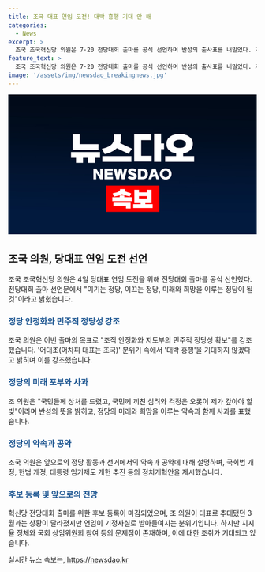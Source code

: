 ```yaml
---
title: 조국 대표 연임 도전! 대박 흥행 기대 안 해
categories:
  - News
excerpt: >
  조국 조국혁신당 의원은 7·20 전당대회 출마를 공식 선언하며 반성의 출사표를 내밀었다. 지난 3월 대표에 선출된 후 검찰개혁 책임자로서의 부족함을 시인하고 사과했다. 앞으로의 목표는 조직 안정과 민주적 정당성 확보로, 대중정당으로 거듭날 것을 약속했다. 정치개혁안으로는 국회법 개정, 헌법 개정 등을 소개하며 혁신당의 존재감을 높이겠다는 의지를 강조했다. 혁신당의 전당대회 출마를 위한 후보 등록은 이날까지이며, 후보가 나와도 조 의원의 연임이 기정사실로 받아들여질 것으로 보이지만, 혁신당의 존재감을 높이기 위한 노력이 필요한 시점이다.
feature_text: >
  조국 조국혁신당 의원은 7·20 전당대회 출마를 공식 선언하며 반성의 출사표를 내밀었다. 지난 3월 대표에 선출된 후 검찰개혁 책임자로서의 부족함을 시인하고 사과했다. 앞으로의 목표는 조직 안정과 민주적 정당성 확보로, 대중정당으로 거듭날 것을 약속했다. 정치개혁안으로는 국회법 개정, 헌법 개정 등을 소개하며 혁신당의 존재감을 높이겠다는 의지를 강조했다. 혁신당의 전당대회 출마를 위한 후보 등록은 이날까지이며, 후보가 나와도 조 의원의 연임이 기정사실로 받아들여질 것으로 보이지만, 혁신당의 존재감을 높이기 위한 노력이 필요한 시점이다.
image: '/assets/img/newsdao_breakingnews.jpg'
---
```


<p><img src="/assets/img/newsdao_breakingnews.jpg" alt="bookingtag 속보" /></p>

<h2 data-ke-size="size26">조국 의원, 당대표 연임 도전 선언</h2>

<p data-ke-size="size16">조국 조국혁신당 의원은 4일 당대표 연임 도전을 위해 전당대회 출마를 공식 선언했다. 전당대회 출마 선언문에서 "이기는 정당, 이끄는 정당, 미래와 희망을 이루는 정당이 될 것"이라고 밝혔습니다.</p>

<h3><b><span style="color: #1a5490;">정당 안정화와 민주적 정당성 강조</span></b></h3>

<p data-ke-size="size16">조국 의원은 이번 출마의 목표로 "조직 안정화와 지도부의 민주적 정당성 확보"를 강조했습니다. '어대조(어차피 대표는 조국)' 분위기 속에서 '대박 흥행'을 기대하지 않겠다고 밝히며 이를 강조했습니다.</p>

<h3><b><span style="color: #1a5490;">정당의 미래 포부와 사과</span></b></h3>

<p data-ke-size="size16">조 의원은 "국민들께 상처를 드렸고, 국민께 끼친 심려와 걱정은 오롯이 제가 갚아야 할 빚"이라며 반성의 뜻을 밝히고, 정당의 미래와 희망을 이루는 약속과 함께 사과를 표했습니다.</p>

<h3><b><span style="color: #1a5490;">정당의 약속과 공약</span></b></h3>

<p data-ke-size="size16">조국 의원은 앞으로의 정당 활동과 선거에서의 약속과 공약에 대해 설명하며, 국회법 개정, 헌법 개정, 대통령 임기제도 개헌 추진 등의 정치개혁안을 제시했습니다.</p>

<h3><b><span style="color: #1a5490;">후보 등록 및 앞으로의 전망</span></b></h3>

<p data-ke-size="size16">혁신당 전당대회 출마를 위한 후보 등록이 마감되었으며, 조 의원이 대표로 추대됐던 3월과는 상황이 달라졌지만 연임이 기정사실로 받아들여지는 분위기입니다. 하지만 지지율 정체와 국회 상임위원회 참여 등의 문제점이 존재하며, 이에 대한 조취가 기대되고 있습니다.</p>
실시간 뉴스 속보는, <a href="https://newsdao.kr" rel="dofollow">https://newsdao.kr</a>


